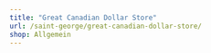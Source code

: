 ```yaml
---
title: "Great Canadian Dollar Store"
url: /saint-george/great-canadian-dollar-store/
shop: Allgemein
---
```

